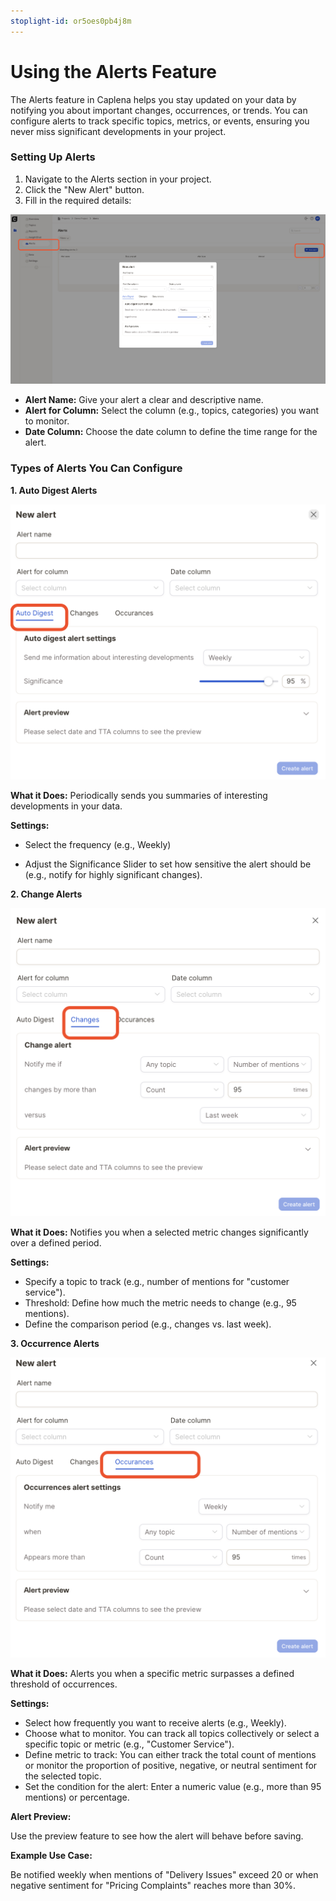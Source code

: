 ```yaml
---
stoplight-id: or5oes0pb4j8m
---
```


# Using the Alerts Feature

The Alerts feature in Caplena helps you stay updated on your data by notifying you about important changes, occurrences, or trends. You can configure alerts to track specific topics, metrics, or events, ensuring you never miss significant developments in your project.

### Setting Up Alerts

1. Navigate to the Alerts section in your project.
2. Click the "New Alert" button.
3. Fill in the required details:

![Screenshot 2024-12-04 at 17.53.32.png](<../assets/images/Screenshot 2024-12-04 at 17.53.32.png>)


- **Alert Name:** Give your alert a clear and descriptive name.
- **Alert for Column:** Select the column (e.g., topics, categories) you want to monitor.
- **Date Column:** Choose the date column to define the time range for the alert.

### Types of Alerts You Can Configure

**1. Auto Digest Alerts**

![Screenshot 2024-12-04 at 21.51.08.png](<../assets/images/Screenshot 2024-12-04 at 21.51.08.png>)

**What it Does:** Periodically sends you summaries of interesting developments in your data.

**Settings:** 

- Select the frequency (e.g., Weekly)

- Adjust the Significance Slider to set how sensitive the alert should be (e.g., notify for highly significant changes).

**2. Change Alerts**

![Screenshot 2024-12-05 at 10.19.25.png](<../assets/images/Screenshot 2024-12-05 at 10.19.25.png>)

**What it Does:** Notifies you when a selected metric changes significantly over a defined period.

**Settings:**

- Specify a topic to track (e.g., number of mentions for "customer service").
- Threshold: Define how much the metric needs to change (e.g., 95 mentions).
- Define the comparison period (e.g., changes vs. last week).

**3. Occurrence Alerts**

![Screenshot 2024-12-05 at 10.31.57.png](<../assets/images/Screenshot 2024-12-05 at 10.31.57.png>)


**What it Does:**
Alerts you when a specific metric surpasses a defined threshold of occurrences.

**Settings:**

- Select how frequently you want to receive alerts (e.g., Weekly).
- Choose what to monitor. You can track all topics collectively or select a specific topic or metric (e.g., "Customer Service").
- Define metric to track: You can either track the total count of mentions or monitor the proportion of positive, negative, or neutral sentiment for the selected topic.
- Set the condition for the alert: Enter a numeric value (e.g., more than 95 mentions) or percentage.

**Alert Preview:**

Use the preview feature to see how the alert will behave before saving.

**Example Use Case:**

Be notified weekly when mentions of "Delivery Issues" exceed 20 or when negative sentiment for "Pricing Complaints" reaches more than 30%.


